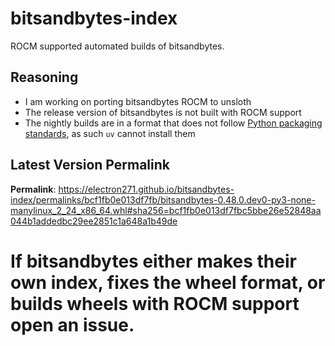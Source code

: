 # bitsandbytes-index

ROCM supported automated builds of bitsandbytes.

## Reasoning

- I am working on porting bitsandbytes ROCM to unsloth
- The release version of bitsandbytes is not built with ROCM support
- The nightly builds are in a format that does not follow [Python packaging standards](https://packaging.python.org/en/latest/specifications/binary-distribution-format/), as such `uv` cannot install them

## Latest Version Permalink

<!-- permalinks.py START -->
**Permalink**: https://electron271.github.io/bitsandbytes-index/permalinks/bcf1fb0e013df7fb/bitsandbytes-0.48.0.dev0-py3-none-manylinux_2_24_x86_64.whl#sha256=bcf1fb0e013df7fbc5bbe26e52848aa044b1addedbc29ee2851c1a648a1b49de
<!-- permalinks.py END -->

# If bitsandbytes either makes their own index, fixes the wheel format, or builds wheels with ROCM support open an issue.
